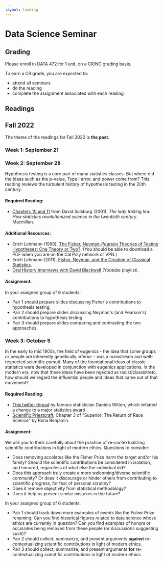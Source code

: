 ```yaml
---
layout: landing
---
```


# Data Science Seminar

## Grading

Please enroll in DATA 472 for 1 unit, on a CR/NC grading basis.

To earn a CR grade, you are expected to:

- attend all seminars
- do the reading
- complete the assignment associated with each reading

## Readings

## Fall 2022

The theme of the readings for Fall 2022 is **the past**.

### Week 1: September 21

### Week 2: September 28

Hypothesis testing is a core part of many statistics classes. But where did the ideas such as the p-value, Type I error, and power come from? This reading reviews the turbulent history of hypothesis testing in the 20th century.

#### Required Reading:

- [Chapters 10 and 11](http://dlsun.github.io/ds-seminar/readings/LadyTastingTea-HypothesisTesting.pdf) from David Salsburg (2001). _The lady tasting tea: How statistics revolutionized science in the twentieth century_. Macmillan.

#### Additional Resources:

- Erich Lehmann (1993). [The Fisher, Neyman-Pearson Theories of Testing Hypotheses: One Theory or Two?](https://www.jstor.org/stable/2291263). (You should be able to download a PDF when you are on the Cal Poly network or VPN.)
- Erich Lehmann (2011). [Fisher, Neyman, and the Creation of Classical Statistics](https://link.springer.com/book/10.1007/978-1-4419-9500-1).
- [Oral History Interviews with David Blackwell](https://www.youtube.com/watch?v=Xo_YYxsFF6Y&list=PLCwE4GdJdVRIU1j2-nzpxOIi3XSNEZ3qv) (Youtube playlist).

#### Assignment:

In your assigned group of 6 students:
- Pair 1 should prepare slides discussing Fisher's contributions to hypothesis testing.
- Pair 2 should prepare slides discussing Neyman's (and Pearson's) contributions to hypothesis testing.
- Pair 3 should prepare slides comparing and contrasting the two approaches.

### Week 3: October 5

In the early to mid 1900s, the field of eugenics - the idea that some groups or people are inherently genetically inferior - was a mainstream and well-respected scientific pursuit.  Many of the foundational ideas of classic statistics were developed in conjunction with eugenics applications.  In the modern era, now that these ideas have been rejected as racist/classist/etc, how should we regard the influential people and ideas that came out of that movement?

#### Required Reading:

- [This twitter thread](https://threadreaderapp.com/thread/1268392721275744256.html) by famous statistician Daniela Witten, which initiated a change to a major statistics award.
- [Scientific Priestcraft](https://github.com/dlsun/ds-seminar/blob/master/readings/Superior_Ch3.pdf), Chapter 3 of "Superior: The Return of Race Science" by Ruha Benjamin.

#### Assignment:

We ask you to think carefully about the practice of re-contextualizing scientific contributions in light of modern ethics.  Questions to consider:

- Does removing accolates like the Fisher Prize harm the target and/or his family?  Should the scientific contributions be considered in isolation, and honored, regardless of what else the individual did?
- Does this approach truly create a more welcoming/diverse scientific community?  Or does it discourage or hinder others from contributing to scientific progress, for fear of personal scrutiny?
- Does it remove objectivity from statistical methodology?
- Does it help us prevent similar mistakes in the future?

In your assigned group of 6 students:
- Pair 1 should track down more examples of events like the Fisher Prize renaming: Can you find historical figures related to data science whose ethics are currently in question?  Can you find examples of honors or accolades being removed from these people (or discussions suggesting such)? 
- Pair 2 should collect, summarize, and present arguments **against** re-contextualizing scientific contributions in light of modern ethics.     
- Pair 3 should collect, summarize, and present arguments **for** re-contextualizing scientific contributions in light of modern ethics.

